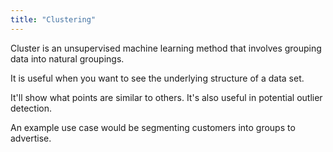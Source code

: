 ```yaml
---
title: "Clustering"
---
```


Cluster is an unsupervised machine learning method that involves grouping data into natural groupings. 

It is useful when you want to see the underlying structure of a data set. 

It'll show what points are similar to others. It's also useful in potential outlier detection. 

An example use case would be segmenting customers into groups to advertise. 

